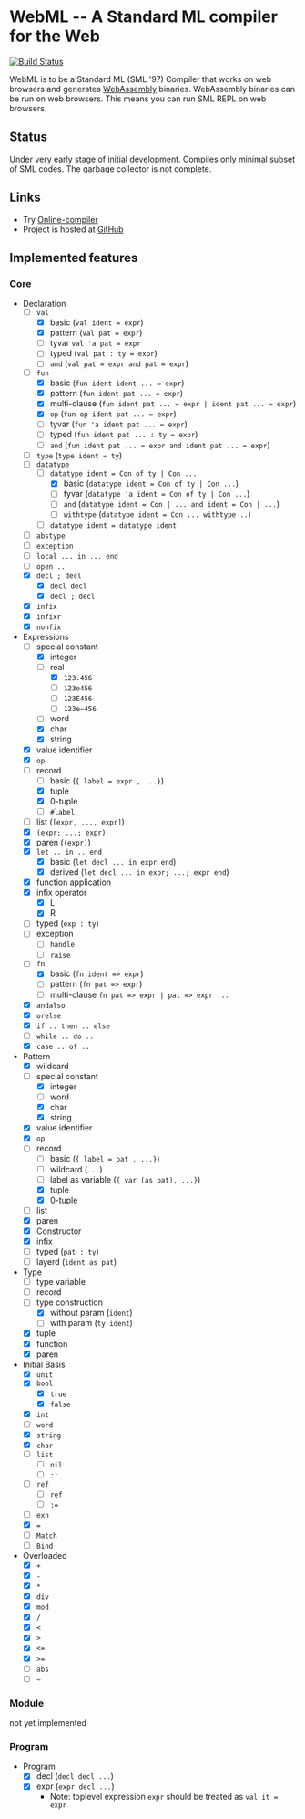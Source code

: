 # WebML -- A Standard ML compiler for the Web
[![Build Status](https://travis-ci.org/KeenS/webml.svg?branch=master)](https://travis-ci.org/KeenS/webml)

WebML is to be a Standard ML (SML '97) Compiler that works on web browsers and generates [WebAssembly](http://WebAssembly.org) binaries. WebAssembly binaries can be run on web browsers.
This means you can run SML REPL on web browsers.

## Status
Under very early stage of initial development.
Compiles only minimal subset of SML codes. The garbage collector is not complete.

## Links

* Try [Online-compiler](https://KeenS.github.io/webml/online-compiler.html)
* Project is hosted at [GitHub](https://github.com/KeenS/webml)

## Implemented features
### Core

* Declaration
    + [ ] `val`
        - [x] basic (`val ident = expr`)
        - [x] pattern (`val pat = expr`)
        - [ ] tyvar `val 'a pat = expr`
        - [ ] typed (`val pat : ty = expr`)
        - [ ] `and` (`val pat = expr and pat = expr`)
    + [ ] `fun`
        - [x] basic (`fun ident ident ... = expr`)
        - [x] pattern (`fun ident pat ... = expr`)
        - [x] multi-clause (`fun ident pat ... = expr | ident pat ... = expr`)
        - [x] `op` (`fun op ident pat ... = expr`)
        - [ ] tyvar (`fun 'a ident pat ... = expr`)
        - [ ] typed (`fun ident pat ... : ty = expr`)
        - [ ] `and` (`fun ident pat ... = expr and ident pat ... = expr`)
    + [ ] `type` (`type ident = ty`)
    + [ ] `datatype`
        - [ ] `datatype ident = Con of ty | Con ...`
            - [x] basic (`datatype ident = Con of ty | Con ...`)
            - [ ] tyvar (`datatype 'a ident = Con of ty | Con ...`)
            - [ ] `and` (`datatype ident = Con | ... and ident = Con | ...`)
            - [ ] `withtype` (`datatype ident = Con ... withtype ..`)
        - [ ] `datatype ident = datatype ident`
    + [ ] `abstype`
    + [ ] `exception`
    + [ ] `local ... in ... end`
    + [ ] `open ..`
    + [x] `decl ; decl`
        - [x] `decl decl`
        - [x] `decl ; decl`
    + [x] `infix`
    + [x] `infixr`
    + [x] `nonfix`
* Expressions
    + [ ] special constant
        - [x] integer
        - [ ] real
            - [x] `123.456`
            - [ ] `123e456`
            - [ ] `123E456`
            - [ ] `123e~456`
        - [ ] word
        - [x] char
        - [x] string
    + [x] value identifier
    + [x] `op`
    + [ ] record
        - [ ] basic (`{ label = expr , ...}`)
        - [x] tuple
        - [x] 0-tuple
        - [ ] `#label`
    + [ ] list (`[expr, ..., expr]`)
    + [x] `(expr; ...; expr)`
    + [x] paren (`(expr)`)
    + [x] `let .. in .. end`
        - [x] basic (`let decl ... in expr end`)
        - [x] derived (`let decl ... in expr; ...; expr end`)
    + [x] function application
    + [x] infix operator
        - [x] L
        - [x] R
    + [ ] typed (`exp : ty`)
    + [ ] exception
        - [ ] `handle`
        - [ ] `raise`
    + [ ] `fn`
        - [x] basic (`fn ident => expr`)
        - [ ] pattern (`fn pat => expr`)
        - [ ] multi-clause `fn pat => expr | pat => expr ...`
    + [x] `andalso`
    + [x] `orelse`
    + [x] `if .. then .. else`
    + [ ] `while .. do ..`
    + [x] `case .. of ..`
* Pattern
    + [x] wildcard
    + [ ] special constant
        - [x] integer
        - [ ] word
        - [x] char
        - [x] string
    + [x]  value identifier
    + [x] `op`
    + [ ] record
        - [ ] basic (`{ label = pat , ...}`)
        - [ ] wildcard (`...`)
        - [ ] label as variable (`{ var (as pat), ...}`)
        - [x] tuple
        - [x] 0-tuple
    + [ ] list
    + [x] paren
    + [x] Constructor
    + [x] infix
    + [ ] typed (`pat : ty`)
    + [ ] layerd (`ident as pat`)
* Type
    + [ ] type variable
    + [ ] record
    + [ ] type construction
        - [x] without param (`ident`)
        - [ ] with param (`ty ident`)
    + [x] tuple
    + [x] function
    + [x] paren
* Initial Basis
    + [x] `unit`
    + [x] `bool`
        - [x] `true`
        - [x] `false`
    + [x] `int`
    + [ ] `word`
    + [x] `string`
    + [x] `char`
    + [ ] `list`
        - [ ] `nil`
        - [ ] `::`
    + [ ] `ref`
        - [ ] `ref`
        - [ ] `:=`
    + [ ] `exn`
    + [x] `=`
    + [ ] `Match`
    + [ ] `Bind`
* Overloaded
    + [x] `+`
    + [x] `-`
    + [x] `*`
    + [x] `div`
    + [x] `mod`
    + [x] `/`
    + [x] `<`
    + [x] `>`
    + [x] `<=`
    + [x] `>=`
    + [ ] `abs`
    + [ ] `~`

### Module

not yet implemented

### Program

* Program
    + [x] decl (`decl decl ...`)
    + [x] expr (`expr decl ...`)
        - Note: toplevel expression `expr` should be treated as `val it = expr`
